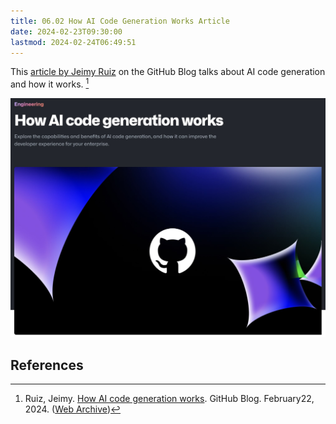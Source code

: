 ```yaml
---
title: 06.02 How AI Code Generation Works Article
date: 2024-02-23T09:30:00
lastmod: 2024-02-24T06:49:51
---
```


This [article by Jeimy Ruiz](https://github.blog/2024-02-22-how-ai-code-generation-works/) on the GitHub Blog talks about AI code generation and how it works. [^github-blog]

[![How AI code generation works Article on GitHub](./2024-02-22-how-ai-code-generation-works.jpg)](https://github.blog/2024-02-22-how-ai-code-generation-works/)

## References

[^github-blog]: Ruiz, Jeimy. [How AI code generation works](https://github.blog/2024-02-22-how-ai-code-generation-works/). GitHub Blog. February22, 2024. ([Web Archive]())
